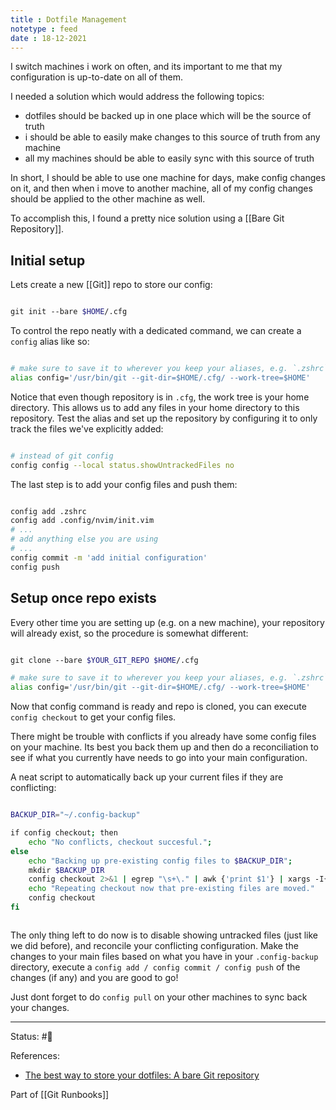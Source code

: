 ```yaml
---
title : Dotfile Management
notetype : feed
date : 18-12-2021
---
```


I switch machines i work on often, and its important to me that my configuration is up-to-date on all of them.

I needed a solution which would address the following topics:
- dotfiles should be backed up in one place which will be the source of truth
- i should be able to easily make changes to this source of truth from any machine
- all my machines should be able to easily sync with this source of truth

In short, I should be able to use one machine for days, make config changes on it, and then when i move to another machine, all of my config changes should be applied to the other machine as well.

To accomplish this, I found a pretty nice solution using a [[Bare Git Repository]].

## Initial setup

Lets create a new [[Git]] repo to store our config:

```bash

git init --bare $HOME/.cfg

```

To control the repo neatly with a dedicated command, we can create a `config` alias like so:

```bash

# make sure to save it to wherever you keep your aliases, e.g. `.zshrc`
alias config='/usr/bin/git --git-dir=$HOME/.cfg/ --work-tree=$HOME'

```

Notice that even though repository is in `.cfg`, the work tree is your home directory. This allows us to add any files in your home directory to this repository. Test the alias and set up the repository by configuring it to only track the files we've explicitly added:

```bash

# instead of git config
config config --local status.showUntrackedFiles no

```

The last step is to add your config files and push them:

```bash

config add .zshrc
config add .config/nvim/init.vim
# ...
# add anything else you are using
# ...
config commit -m 'add initial configuration'
config push


```

## Setup once repo exists

Every other time you are setting up (e.g. on a new machine), your repository will already exist, so the procedure is somewhat different:

```bash

git clone --bare $YOUR_GIT_REPO $HOME/.cfg

# make sure to save it to wherever you keep your aliases, e.g. `.zshrc`
alias config='/usr/bin/git --git-dir=$HOME/.cfg/ --work-tree=$HOME'


```

Now that config command is ready and repo is cloned, you can execute `config checkout` to get your config files. 

There might be trouble with conflicts if you already have some config files on your machine. Its best you back them up and then do a reconciliation to see if what you currently have needs to go into your main configuration. 

A neat script to automatically back up your current files if they are conflicting:

```bash

BACKUP_DIR="~/.config-backup"

if config checkout; then  
	echo "No conflicts, checkout succesful.";  
else  
	echo "Backing up pre-existing config files to $BACKUP_DIR";  
	mkdir $BACKUP_DIR 
	config checkout 2>&1 | egrep "\s+\." | awk {'print $1'} | xargs -I{} mv {} $BACKUP_DIR/{}  
	echo "Repeating checkout now that pre-existing files are moved."
	config checkout
fi



```

The only thing left to do now is to disable showing untracked files (just like we did before), and reconcile your conflicting configuration. Make the changes to your main files based on what you have in your `.config-backup` directory, execute a `config add / config commit / config push` of the changes (if any) and you are good to go!

Just dont forget to do `config pull` on your other machines to sync back your changes.

-----

Status: #🌲 

References:
- [The best way to store your dotfiles: A bare Git repository](https://www.atlassian.com/git/tutorials/dotfiles)

Part of [[Git Runbooks]]